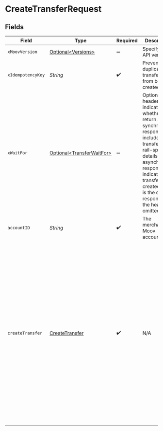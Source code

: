 # CreateTransferRequest


## Fields

| Field                                                                                                                                                                                                                                                                                                                                                           | Type                                                                                                                                                                                                                                                                                                                                                            | Required                                                                                                                                                                                                                                                                                                                                                        | Description                                                                                                                                                                                                                                                                                                                                                     | Example                                                                                                                                                                                                                                                                                                                                                         |
| --------------------------------------------------------------------------------------------------------------------------------------------------------------------------------------------------------------------------------------------------------------------------------------------------------------------------------------------------------------- | --------------------------------------------------------------------------------------------------------------------------------------------------------------------------------------------------------------------------------------------------------------------------------------------------------------------------------------------------------------- | --------------------------------------------------------------------------------------------------------------------------------------------------------------------------------------------------------------------------------------------------------------------------------------------------------------------------------------------------------------- | --------------------------------------------------------------------------------------------------------------------------------------------------------------------------------------------------------------------------------------------------------------------------------------------------------------------------------------------------------------- | --------------------------------------------------------------------------------------------------------------------------------------------------------------------------------------------------------------------------------------------------------------------------------------------------------------------------------------------------------------- |
| `xMoovVersion`                                                                                                                                                                                                                                                                                                                                                  | [Optional\<Versions>](../../models/components/Versions.md)                                                                                                                                                                                                                                                                                                      | :heavy_minus_sign:                                                                                                                                                                                                                                                                                                                                              | Specify an API version.                                                                                                                                                                                                                                                                                                                                         |                                                                                                                                                                                                                                                                                                                                                                 |
| `xIdempotencyKey`                                                                                                                                                                                                                                                                                                                                               | *String*                                                                                                                                                                                                                                                                                                                                                        | :heavy_check_mark:                                                                                                                                                                                                                                                                                                                                              | Prevents duplicate transfers from being created.                                                                                                                                                                                                                                                                                                                |                                                                                                                                                                                                                                                                                                                                                                 |
| `xWaitFor`                                                                                                                                                                                                                                                                                                                                                      | [Optional\<TransferWaitFor>](../../models/components/TransferWaitFor.md)                                                                                                                                                                                                                                                                                        | :heavy_minus_sign:                                                                                                                                                                                                                                                                                                                                              | Optional header that indicates whether to return a synchronous response that includes full transfer and rail-specific details or an <br/>asynchronous response indicating the transfer was created (this is the default response if the header is omitted).                                                                                                     |                                                                                                                                                                                                                                                                                                                                                                 |
| `accountID`                                                                                                                                                                                                                                                                                                                                                     | *String*                                                                                                                                                                                                                                                                                                                                                        | :heavy_check_mark:                                                                                                                                                                                                                                                                                                                                              | The merchant's Moov account ID.                                                                                                                                                                                                                                                                                                                                 |                                                                                                                                                                                                                                                                                                                                                                 |
| `createTransfer`                                                                                                                                                                                                                                                                                                                                                | [CreateTransfer](../../models/components/CreateTransfer.md)                                                                                                                                                                                                                                                                                                     | :heavy_check_mark:                                                                                                                                                                                                                                                                                                                                              | N/A                                                                                                                                                                                                                                                                                                                                                             | {<br/>"source": {<br/>"paymentMethodID": "9506dbf6-4208-44c3-ad8a-e4431660e1f2",<br/>"cardDetails": {<br/>"dynamicDescriptor": "WhlBdy *Yoga 11-12"<br/>}<br/>},<br/>"destination": {<br/>"paymentMethodID": "3f9969cf-a1f3-4d83-8ddc-229a506651cf"<br/>},<br/>"amount": {<br/>"currency": "USD",<br/>"value": 32945<br/>},<br/>"description": "Transfer from card to wallet",<br/>"metadata": {<br/>"optional": "metadata"<br/>}<br/>} |